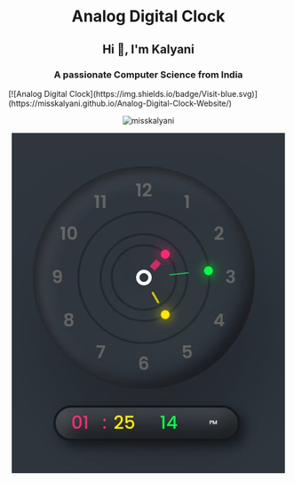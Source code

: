 <h1 align="center"> Analog Digital Clock </h1>
<h2 align="center">Hi 👋, I'm Kalyani</h2>
<h3 align="center">A passionate Computer Science from India</h3>
[![Analog Digital Clock](https://img.shields.io/badge/Visit-blue.svg)](https://misskalyani.github.io/Analog-Digital-Clock-Website/)
<p align="center"> <img src="https://komarev.com/ghpvc/?username=misskalyani&label=Profile%20views&color=0e75b6&style=flat" alt="misskalyani" /> </p>


<!-- Proudly created with GPRM ( https://gprm.itsvg.in ) -->

<!--- <center><img src="clock.jpg" width="300" height="300" /></center>--->

<p align="center">

  <img src="clock.jpg">


</p>
